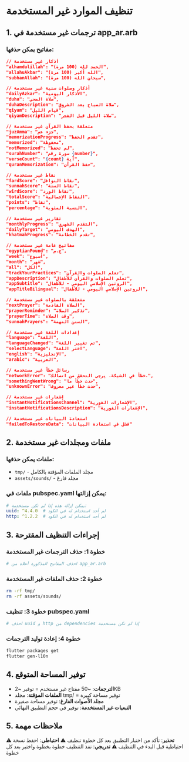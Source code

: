 # تنظيف الموارد غير المستخدمة

## 1. ترجمات غير مستخدمة في app_ar.arb

### مفاتيح يمكن حذفها:
```json
// أذكار غير مستخدمة
"alhamdulillah": "الحمد لله (100 مرة)",
"allahuAkbar": "الله أكبر (100 مرة)", 
"subhanAllah": "سبحان الله (100 مرة)",

// أذكار وصلوات سنية غير مستخدمة
"dailyAzkar": "الأذكار اليومية",
"duha": "صلاة الضحى",
"duhaDescription": "صلاة الصباح بعد الشروق",
"qiyam": "قيام الليل", 
"qiyamDescription": "صلاة الليل قبل الفجر",

// متعلقة بحفظ القرآن غير مستخدمة
"juzAmma": "جزء عم",
"memorizationProgress": "تقدم الحفظ",
"memorized": "محفوظة",
"notMemorized": "لم تحفظ",
"surahNumber": "سورة رقم {number}",
"verseCount": "{count} آية",
"quranMemorization": "حفظ القرآن",

// نقاط غير مستخدمة
"fardScore": "نقاط النوافل",
"sunnahScore": "نقاط السنة",
"wirdScore": "نقاط الورد", 
"totalScore": "النقاط الإجمالية",
"points": "نقاط",
"percentage": "النسبة المئوية",

// تقارير غير مستخدمة
"monthlyProgress": "التقدم الشهري",
"dailyTarget": "الهدف اليومي",
"khatmahProgress": "تقدم الخطامة",

// مفاتيح عامة غير مستخدمة
"egyptianPound": "ج.م",
"week": "أسبوع",
"month": "شهر",
"all": "الكل",
"trackYourPractices": "تعلم الصلوات والقرآن",
"appDescription": "تعلم الصلوات والقرآن للأطفال",
"appSubtitle": "الروتين الإسلامي اليومي - للأطفال",
"appTitleBilingual": "الروتين الإسلامي اليومي - للأطفال",

// متعلقة بالصلوات غير مستخدمة
"nextPrayer": "الصلاة القادمة",
"prayerReminder": "تذكير الصلاة", 
"prayerTime": "وقت الصلاة",
"sunnahPrayers": "السنن المهمة",

// إعدادات اللغة غير مستخدمة
"language": "اللغة",
"languageChanged": "تم تغيير اللغة",
"selectLanguage": "اختر اللغة",
"english": "الإنجليزية",
"arabic": "العربية",

// رسائل خطأ غير مستخدمة
"networkError": "خطأ في الشبكة. يرجى التحقق من اتصالك.",
"somethingWentWrong": "حدث خطأ ما",
"unknownError": "حدث خطأ غير معروف",

// إشعارات غير مستخدمة
"instantNotificationsChannel": "الإشعارات الفورية",
"instantNotificationsDescription": "الإشعارات الفورية",

// استعادة البيانات غير مستخدمة
"failedToRestoreData": "فشل في استعادة البيانات"
```

## 2. ملفات ومجلدات غير مستخدمة

### ملفات يمكن حذفها:
- `tmp/` - مجلد الملفات المؤقتة بالكامل
- `assets/sounds/` - مجلد فارغ

### ملفات في pubspec.yaml يمكن إزالتها:
```yaml
# يمكن إزالة هذه إذا لم تكن مستخدمة:
uuid: ^4.4.0  # لم أجد استخدام له في الكود
http: ^1.2.2  # لم أجد استخدام له في الكود
```

## 3. إجراءات التنظيف المقترحة

### خطوة 1: حذف الترجمات غير المستخدمة
```bash
# احذف المفاتيح المذكورة أعلاه من app_ar.arb
```

### خطوة 2: حذف الملفات غير المستخدمة
```bash
rm -rf tmp/
rm -rf assets/sounds/
```

### خطوة 3: تنظيف pubspec.yaml
```bash
# احذف uuid و http من dependencies إذا لم تكن مستخدمة
```

### خطوة 4: إعادة توليد الترجمات
```bash
flutter packages get
flutter gen-l10n
```

## 4. توفير المساحة المتوقع

- **الترجمات**: ~50 مفتاح غير مستخدم = توفير ~2KB
- **الملفات المؤقتة**: مجلد tmp/ = توفير مساحة كبيرة
- **مجلد الأصوات الفارغ**: توفير مساحة صغيرة
- **التبعيات غير المستخدمة**: توفير في حجم التطبيق النهائي

## 5. ملاحظات مهمة

⚠️ **تحذير**: تأكد من اختبار التطبيق بعد كل خطوة تنظيف
⚠️ **احتياطي**: احفظ نسخة احتياطية قبل البدء في التنظيف
⚠️ **تدريجي**: نفذ التنظيف خطوة بخطوة واختبر بعد كل خطوة
